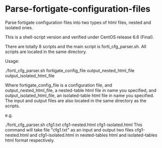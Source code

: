 # Parse-fortigate-configuration-files
Parse fortigate configuration files into two types of html files, nested and isolated ones.

This is a shell-script version and verified under CentOS release 6.6 (Final).

There are totally 8 scripts and the main script is forti_cfg_parser.sh.
All scripts are located in the same directory.

Usage:

./forti_cfg_parser.sh  fortigate_config_file output_nested_html_file output_isolated_html_file

Where fortigate_config_file is a configuration file, and
      output_nested_html_file, a nested-table html file in name you specified, and
      output_isolated_html_file, an isolated-table html file in name you specified.
The input and output files are also located in the same directory as the scripts.

e.g.

./forti_cfg_parser.sh cfg1.txt cfg1-nested.html cfg1-isolated.html
This command will take file "cfg1.txt"  as an input and output two files cfg1-nested.html and cfg1-isolated.html in nested-tables html and isolated-tables html format respectively.

